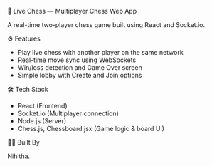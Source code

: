 
🧠 Live Chess — Multiplayer Chess Web App

A real-time two-player chess game built using React and Socket.io.

⚙️ Features

* Play live chess with another player on the same network
* Real-time move sync using WebSockets
* Win/loss detection and Game Over screen
* Simple lobby with Create and Join options

🛠 Tech Stack

* React (Frontend)
* Socket.io (Multiplayer connection)
* Node.js (Server)
* Chess.js, Chessboard.jsx (Game logic & board UI)

👩‍💻 Built By

Nihitha.

